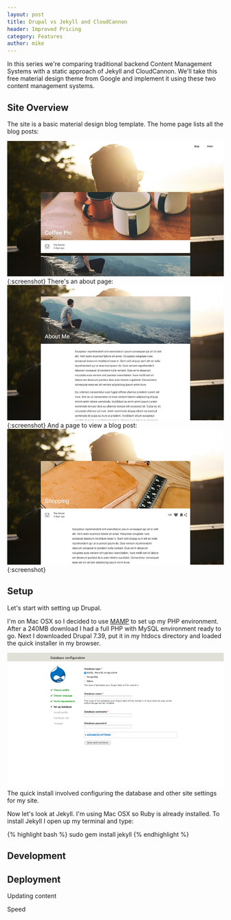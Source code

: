 ```yaml
---
layout: post
title: Drupal vs Jekyll and CloudCannon
header: Improved Pricing
category: Features
author: mike
---
```

In this series we're comparing traditional backend Content Management Systems with a static approach of Jekyll and CloudCannon. We'll take this free material design theme from Google and implement it using these two content management systems.

## Site Overview

The site is a basic material design blog template. The home page lists all the blog posts:

![](/uploads/versions/home---x----900-563x---.jpg){:screenshot}
There's an about page:
![](/uploads/versions/screen-shot-2015-09-23-at-2.40.19-pm---x----900-563x---.png){:screenshot}
And a page to view a blog post:
![](/uploads/versions/screen-shot-2015-09-23-at-2.38.07-pm---x----900-563x---.png){:screenshot}

## Setup

Let's start with setting up Drupal.

I'm on Mac OSX so I decided to use [MAMP](https://www.mamp.info/en/) to set up my PHP environment. After a 240MB download I had a full PHP with MySQL environment ready to go. Next I downloaded Drupal 7.39, put it in my htdocs directory and loaded the quick installer in my browser.

![](/uploads/versions/drupal---x----900-563x---.png)The quick install involved configuring the database and other site settings for my site.

Now let's look at Jekyll. I'm using Mac OSX so Ruby is already installed. To install Jekyll I open up my terminal and type:

{% highlight bash %}
sudo gem install jekyll
{% endhighlight %}

## Development

 

## Deployment

Updating content

Speed
